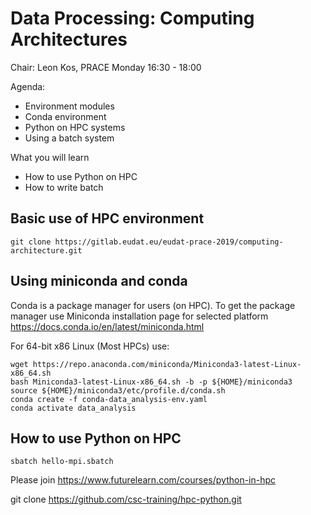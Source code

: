 # Data Processing: Computing Architectures

Chair: Leon Kos, PRACE
Monday 16:30 - 18:00	

  

Agenda:
- Environment modules
- Conda environment
- Python on HPC systems
- Using a batch system

What you will learn
- How to use Python on HPC
- How to write batch

## Basic use of HPC environment

    git clone https://gitlab.eudat.eu/eudat-prace-2019/computing-architecture.git

## Using miniconda and conda

Conda is a package manager for users (on HPC). 
To get the package manager use Miniconda installation page 
for selected platform https://docs.conda.io/en/latest/miniconda.html

For 64-bit x86 Linux (Most HPCs) use: 

    wget https://repo.anaconda.com/miniconda/Miniconda3-latest-Linux-x86_64.sh
    bash Miniconda3-latest-Linux-x86_64.sh -b -p ${HOME}/miniconda3
    source ${HOME}/miniconda3/etc/profile.d/conda.sh
    conda create -f conda-data_analysis-env.yaml
    conda activate data_analysis

##  How to use Python on HPC

    sbatch hello-mpi.sbatch

Please join https://www.futurelearn.com/courses/python-in-hpc

   git clone https://github.com/csc-training/hpc-python.git
    


